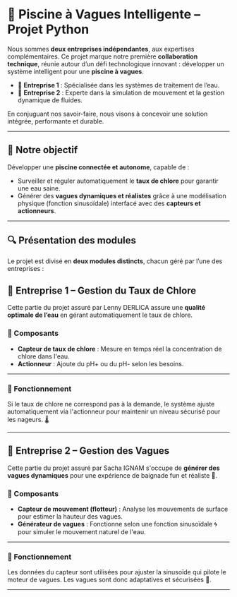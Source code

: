 # **🌊 Piscine à Vagues Intelligente – Projet Python**


Nous sommes **deux entreprises indépendantes**, aux expertises complémentaires. Ce projet marque notre première **collaboration technique**, réunie autour d’un défi technologique innovant : développer un système intelligent pour une **piscine à vagues**.

- 🧪 **Entreprise 1** : Spécialisée dans les systèmes de traitement de l’eau.
- 🌊 **Entreprise 2** : Experte dans la simulation de mouvement et la gestion dynamique de fluides.

En conjuguant nos savoir-faire, nous visons à concevoir une solution intégrée, performante et durable.

---

## 🎯 Notre objectif


Développer une **piscine connectée et autonome**, capable de :

- Surveiller et réguler automatiquement le **taux de chlore** pour garantir une eau saine.
- Générer des **vagues dynamiques et réalistes** grâce à une modélisation physique (fonction sinusoïdale) interfacé avec des **capteurs et actionneurs**.

---

## 🔍 Présentation des modules


Le projet est divisé en **deux modules distincts**, chacun géré par l’une des entreprises :

## 🧪 Entreprise 1 – Gestion du Taux de Chlore


Cette partie du projet assuré par Lenny DERLICA assure une **qualité optimale de l’eau** en gérant automatiquement le taux de chlore.

### 🔧 Composants

- **Capteur de taux de chlore** : Mesure en temps réel la concentration de chlore dans l'eau.
- **Actionneur** : Ajoute du pH+ ou du pH- selon les besoins.

---

### 🧠 Fonctionnement


 Si le taux de chlore ne correspond pas à la demande, le système ajuste automatiquement via l'actionneur pour maintenir un niveau sécurisé pour les nageurs. 🌡️

---

## 🌊 Entreprise 2 – Gestion des Vagues


Cette partie du projet assuré par Sacha IGNAM s'occupe de **générer des vagues dynamiques** pour une expérience de baignade fun et réaliste 🎢.

### 🔧 Composants

- **Capteur de mouvement (flotteur)** : Analyse les mouvements de surface pour estimer la hauteur des vagues.
- **Générateur de vagues** : Fonctionne selon une fonction sinusoïdale 🌀 pour simuler le mouvement naturel de l'eau.
 
---

### 🧠 Fonctionnement

Les données du capteur sont utilisées pour ajuster la sinusoïde qui pilote le moteur de vagues. Les vagues sont donc adaptatives et sécurisées 🌊.

---


